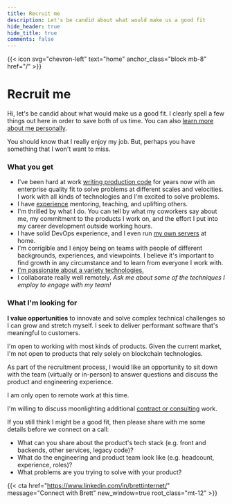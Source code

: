 ```yaml
---
title: Recruit me
description: Let's be candid about what would make us a good fit
hide_header: true
hide_title: true
comments: false
---
```


{{< icon svg="chevron-left" text="home" anchor_class="block mb-8" href="/" >}}

# Recruit me

Hi, let's be candid about what would make us a good fit. I clearly spell a few
things out here in order to save both of us time. You can also
[learn more about me personally](/about).

You should know that I really enjoy my job. But, perhaps you have something that
I won't want to miss.

### What you get

- I've been hard at work
  [writing production code](https://github.com/brettinternet) for years now with
  an enterprise quality fit to solve problems at different scales and
  velocities. I work with all kinds of technologies and I'm excited to solve
  problems.
- I have [experience](/resume.pdf) mentoring, teaching, and uplifting others.
- I'm thrilled by what I do. You can tell by what my coworkers say about me, my
  commitment to the products I work on, and the effort I put into my career
  development outside working hours.
- I have solid DevOps experience, and I even run [my own servers](/homelab) at
  home.
- I'm corrigible and I enjoy being on teams with people of different
  backgrounds, experiences, and viewpoints. I believe it's important to find
  growth in any circumstance and to learn from everyone I work with.
- [I'm passionate about a variety technologies.](/resume.pdf)
- I collaborate really well remotely. _Ask me about some of the techniques I
  employ to engage with my team!_

### What I'm looking for

**I value opportunities** to innovate and solve complex technical challenges so
I can grow and stretch myself. I seek to deliver performant software that's
meaningful to customers.

I'm open to working with most kinds of products. Given the current market, I'm
not open to products that rely solely on blockchain technologies.

As part of the recruitment process, I would like an opportunity to sit down with
the team (virtually or in-person) to answer questions and discuss the product
and engineering experience.

I am only open to remote work at this time.

I'm willing to discuss moonlighting additional
[contract or consulting](/consult) work.

If you still think I might be a good fit, then please share with me some details
before we connect on a call:

- What can you share about the product's tech stack (e.g. front and backends,
  other services, legacy code)?
- What do the engineering and product team look like (e.g. headcount,
  experience, roles)?
- What problems are you trying to solve with your product?

{{< cta href="https://www.linkedin.com/in/brettinternet/" message="Connect with Brett" new_window=true root_class="mt-12" >}}
